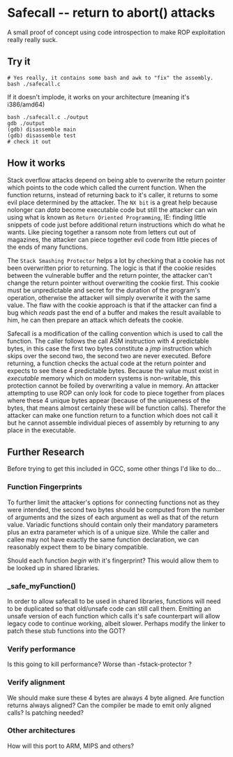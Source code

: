 # Safecall -- return to abort() attacks

A small proof of concept using code introspection to make ROP exploitation
really really suck.

## Try it

    # Yes really, it contains some bash and awk to "fix" the assembly.
    bash ./safecall.c

If it doesn't implode, it works on your architecture (meaning it's i386/amd64)

    bash ./safecall.c ./output
    gdb ./output
    (gdb) disassemble main
    (gdb) disassemble test
    # check it out

## How it works
Stack overflow attacks depend on being able to overwrite the return pointer which points
to the code which called the current function. When the function returns, instead of
returning back to it's caller, it returns to some evil place determined by the attacker.
The `NX bit` is a great help because nolonger can *data* become executable code but still
the attacker can win using what is known as `Return Oriented Programming`, IE: finding little
snippets of code just before additional return instructions which do what he wants.
Like piecing together a ransom note from letters cut out of magazines, the attacker can
piece together evil code from little pieces of the ends of many functions.

The `Stack Smashing Protector` helps a lot by checking that a cookie has not been overwritten
prior to returning. The logic is that if the cookie resides between the vulnerable buffer
and the return pointer, the attacker can't change the return pointer without overwriting
the cookie first. This cookie must be unpredictable and secret for the duration of the
program's operation, otherwise the attacker will simply overwrite it with the same value.
The flaw with the cookie approach is that if the attacker can find a bug which *reads*
past the end of a buffer and makes the result available to him, he can then prepare an
attack which defeats the cookie.

Safecall is a modification of the calling convention which is used to call the function.
The caller follows the call ASM instruction with 4 predictable bytes, in this case the
first two bytes constitute a *jmp* instruction which skips over the second two, the second
two are never executed. Before returning, a function checks the actual code at the return
pointer and expects to see these 4 predictable bytes. Because the value must exist in
*executable* memory which on modern systems is non-writable, this protection cannot be
foiled by overwriting a value in memory. An attacker attempting to use ROP can only look
for code to piece together from places where these 4 unique bytes appear (because of the
uniqueness of the bytes, that means almost certainly these will be function calls).
Therefor the attacker can make one function return to a function which does not call it but
he cannot assemble individual pieces of assembly by returning to any place in the executable.

## Further Research

Before trying to get this included in GCC, some other things I'd like to do...

### Function Fingerprints

To further limit the attacker's options for connecting functions not as they were intended,
the second two bytes should be computed from the number of arguments and the sizes of each
argument as well as that of the return value. Variadic functions should contain only their
mandatory parameters plus an extra parameter which is of a unique size. While the caller and
callee may not have exactly the same function declaration, we can reasonably expect them to
be binary compatible.

Should each function *begin* with it's fingerprint? This would allow them to be looked up in
shared libraries.

### _safe_myFunction()

In order to allow safecall to be used in shared libraries, functions will need to be
duplicated so that old/unsafe code can still call them. Emitting an unsafe version of each
function which calls it's safe counterpart will allow legacy code to continue working, albeit
slower. Perhaps modify the linker to patch these stub functions into the GOT?

### Verify performance

Is this going to kill performance? Worse than -fstack-protector ?

### Verify alignment

We should make sure these 4 bytes are always 4 byte aligned. Are function returns always
aligned? Can the compiler be made to emit only aligned calls? Is patching needed?

### Other architectures

How will this port to ARM, MIPS and others?
